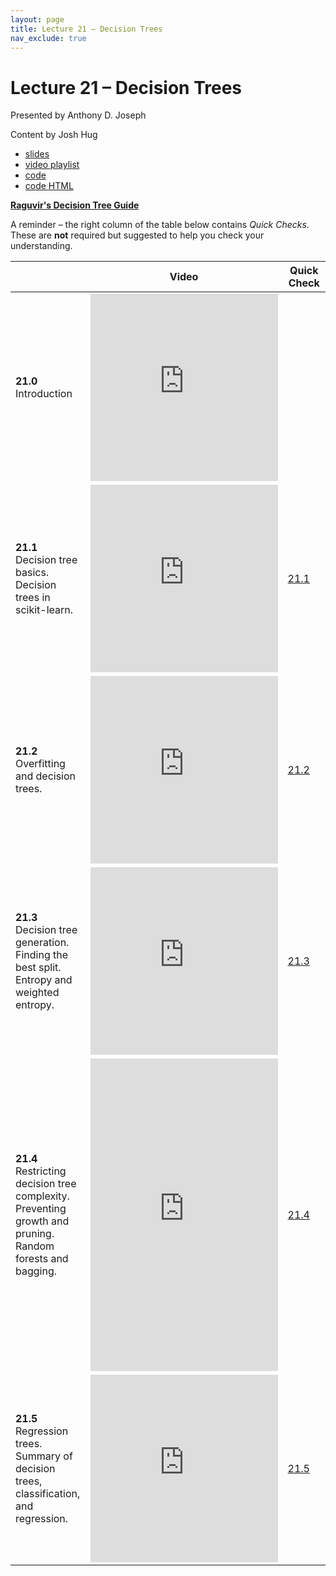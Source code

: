 ```yaml
---
layout: page
title: Lecture 21 – Decision Trees
nav_exclude: true
---
```


# Lecture 21 – Decision Trees

Presented by Anthony D. Joseph

Content by Josh Hug

- [slides](https://docs.google.com/presentation/d/1oN7at3ljTNtRgRR6wO7Di8O3vK4M2pKBzPL3zomot2s/edit?usp=sharing)
- [video playlist](https://www.youtube.com/playlist?list=PLQCcNQgUcDfo7PbO4IyzKpF1S5GFf0L3a)
- [code](https://data100.datahub.berkeley.edu/hub/user-redirect/git-sync?repo=https://github.com/DS-100/fa20&subPath=lecture/lec20/)
- [code HTML](../../resources/assets/lectures/lec20/lec20.html)

**[Raguvir's Decision Tree Guide](https://hackmd.io/@rkunani/decision-tree)**

A reminder – the right column of the table below contains _Quick Checks_. These are **not** required but suggested to help you check your understanding.

<table>
<colgroup>
<col style="width: 25%" />
<col style="width: 25%" />
<col style="width: 25%" />
</colgroup>
<thead>
<tr class="header">
<th></th>
<th>Video</th>
<th>Quick Check</th>
</tr>
</thead>
<tbody>
<tr>
<td><strong>21.0</strong> <br>Introduction</td>
<td><iframe width="300" height="300" height src="https://www.youtube.com/embed/K-c09PAl6Jg" frameborder="0" allow="accelerometer; autoplay; encrypted-media; gyroscope; picture-in-picture" allowfullscreen></iframe></td>
<td></td>
</tr>
<tr>
<td><strong>21.1</strong> <br>Decision tree basics. Decision trees in scikit-learn.</td>
<td><iframe width="300" height="300" height src="https://youtube.com/embed/fz30i-PgVBc" frameborder="0" allow="accelerometer; autoplay; encrypted-media; gyroscope; picture-in-picture" allowfullscreen></iframe></td>
<td><a href="https://docs.google.com/forms/d/e/1FAIpQLSffVTRqAuijoA8Q3OPv_D1od96NaWGTnxWImThSr5R2aOYdYQ/viewform" target="\_blank">21.1</a></td>
</tr>
<tr>
<td><strong>21.2</strong> <br>Overfitting and decision trees.</td>
<td><iframe width="300" height="300" height src="https://youtube.com/embed/IGzRkQkG2Vk" frameborder="0" allow="accelerometer; autoplay; encrypted-media; gyroscope; picture-in-picture" allowfullscreen></iframe></td>
<td><a href="https://docs.google.com/forms/d/e/1FAIpQLSeZ8SCiMZBBGDc9iv9RiW_XLIPK6BcX3XRrRFcE56LIH8T0Ug/viewform" target="\_blank">21.2</a></td>
</tr>
<tr>
<td><strong>21.3</strong> <br>Decision tree generation. Finding the best split. Entropy and weighted entropy.</td>
<td><iframe width="300" height="300" height src="https://youtube.com/embed/-mekg9slre4" frameborder="0" allow="accelerometer; autoplay; encrypted-media; gyroscope; picture-in-picture" allowfullscreen></iframe></td>
<td><a href="https://docs.google.com/forms/d/e/1FAIpQLSdVHVy5E5XimUHbiaj5L01wEEqIw_ztzj1uvDgVr8MGjVLlWQ/viewform" target="\_blank">21.3</a></td>
</tr>
<tr>
<td><strong>21.4</strong> <br>Restricting decision tree complexity. Preventing growth and pruning. Random forests and bagging.</td>
<td><iframe width="300" height="500" height src="https://youtube.com/embed/e8LlOnYFXcY" frameborder="0" allow="accelerometer; autoplay; encrypted-media; gyroscope; picture-in-picture" allowfullscreen></iframe></td>
<td><a href="https://docs.google.com/forms/d/e/1FAIpQLSe7NBp2PP2X86bGBnNvsCuZeXkkFFPK9NSuJRolu1ybp-U2Pw/viewform" target="\_blank">21.4</a></td>
</tr>
<tr>
<td><strong>21.5</strong> <br>Regression trees. Summary of decision trees, classification, and regression.</td>
<td><iframe width="300" height="300" height src="https://youtube.com/embed/bALgXcAaoDA" frameborder="0" allow="accelerometer; autoplay; encrypted-media; gyroscope; picture-in-picture" allowfullscreen></iframe></td>
<td><a href="https://docs.google.com/forms/d/e/1FAIpQLSfBOt8a-fw-OmDYjMRO415Te_PB5aUAgFaZCruviKxc6Yog2Q/viewform" target="\_blank">21.5</a></td>
</tr>

